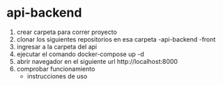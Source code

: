 # api-backend

1. crear carpeta para correr proyecto
2. clonar los siguientes repositorios en esa carpeta
	-api-backend
	-front
3. ingresar a la carpeta del api
4. ejecutar el comando docker-compose up -d 
5. abrir navegador en el siguiente url http://localhost:8000
6. comprobar funcionamiento
	- instrucciones de uso